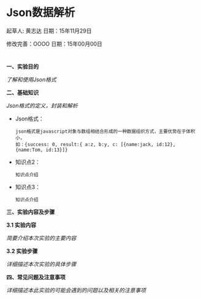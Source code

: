# Json数据解析

起草人: 黄志达   日期：15年11月29日

修改完善：OOOO   日期：15年00月00日
# 

**一、实验目的**

*了解和使用Json格式*

**二、基础知识**

*Json格式的定义，封装和解析*
   
* Json格式：

      json格式是javascript对象与数组相结合形成的一种数据组织方式，主要优势在于体积小，
      如：{success: 0, result:{ a:z, b:y, c: [{name:jack, id:12}, {name:Tom, id:13}]}

* 知识点2：

      知识点介绍


* 知识点3：

      知识点介绍


   

**三、实验内容及步骤**

**3.1 实验内容**

*简要介绍本次实验的主要内容*

**3.2 实验步骤**

*详细描述本次实验的具体步骤*

**四、常见问题及注意事项**

*详细描述本此实验的可能会遇到的问题以及相关的注意事项*


